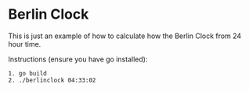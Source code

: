 # Berlin Clock


This is just an example of how to calculate how the Berlin Clock from 24 hour time.

Instructions (ensure you have go installed):
```
1. go build
2. ./berlinclock 04:33:02
```